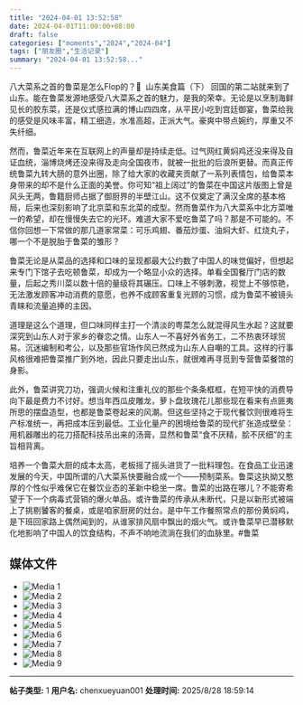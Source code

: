 ```yaml
---
title: "2024-04-01 13:52:58"
date: 2024-04-01T11:00:00+08:00
draft: false
categories: ["moments","2024","2024-04"]
tags: ["朋友圈","生活记录"]
summary: "2024-04-01 13:52:58..."
---
```


八大菜系之首的鲁菜是怎么Flop的？🤔
​
​山东美食篇（下）
​
​回国的第二站就来到了山东。能在鲁菜发源地感受八大菜系之首的魅力，是我的荣幸。无论是以烹制海鲜见长的胶东菜，还是仪式感拉满的博山四四席，从平民小吃到宫廷御宴，鲁菜给我的感受是风味丰富，精工细造，水准高超，正派大气。豪爽中带点婉约，厚重又不失纤细。

然而，鲁菜近年来在互联网上的声量却是持续走低。过气网红黄焖鸡还没来得及自证血统，淄博烧烤还没来得及走向全国夜市，就被一批批的后浪所更替。而真正传统鲁菜九转大肠的意外出圈，除了给大家的收藏夹贡献了一系列表情包，给鲁菜本身带来的却不是什么正面的美誉。
​
你可知“祖上阔过”的鲁菜在中国这片版图上曾是风头无两，鲁籍厨师占据了御厨界的半壁江山。这不仅奠定了满汉全席的基本格局，后来也深刻影响了北京菜和东北菜的成型。然而鲁菜作为八大菜系中北方菜唯一的希望，却在慢慢失去它的光环。难道大家不爱吃鲁菜了吗？那是不可能的。​不信你回想一下常做的那几道家常菜：可乐鸡翅、番茄炒蛋、油焖大虾、红烧丸子，哪一个不是脱胎于鲁菜的雏形？

​鲁菜无论是从菜品的选择和口味的呈现都最大公约数了中国人的味觉偏好，但想起来专门下馆子去吃顿鲁菜，却成为一个略显小众的选择。单看全国餐厅门店的数量，后起之秀川菜以数十倍的量级将其碾压。口味上不够刺激，视觉上不够惊艳，无法激发顾客冲动消费的意愿，也养不成顾客重复光顾的习惯，成为鲁菜不被镜头青睐和流量追捧的主因。

道理是这么个道理，但口味同样主打一个清淡的粤菜怎么就混得风生水起？这就要深究到山东人对于家乡的眷恋之情。山东人一不喜好外省务工，二不热衷环球贸易。沉迷编制和考公，以及那些官场作风已然成为山东人自嘲的工具。这样的行事风格很难把鲁菜推广到外地，因此只要走出山东，就很难再寻觅到专营鲁菜餐馆的身影。

此外，鲁菜讲究刀功，强调火候和注重礼仪的那些个条条框框，在短平快的消费导向下最是费力不讨好。想当年西瓜皮雕龙，萝卜盘玫瑰花儿那些现在看来有点匪夷所思的摆盘造型，也都是鲁菜卷起来的风潮。但这些坚持之于现代餐饮则很难将生产标准统一，再把成本压到最低。工业化量产的困境给鲁菜的现代扩张造成壁垒：用机器雕出的花刀搭配科技吊出来的汤膏，显然和鲁菜“食不厌精，脍不厌细”的主旨相背离。

培养一个鲁菜大厨的成本太高，老板摇了摇头进货了一批料理包。在食品工业迅速发展的今天，中国所谓的八大菜系快要融合成一个——预制菜系。鲁菜这执拗又憨厚的个性似乎难保它在餐饮业态的革新中稳坐一席。鲁菜的出路在哪儿？不能寄希望于下一个病毒式营销的爆火单品。或许鲁菜的传承从未断代，只是以新形式被端上了挑剔饕客的餐桌，或是咱家厨房的灶台。是中午工作餐照常点的那份黄焖鸡，是下班回家路上偶然闻到的，从谁家排风扇中飘出的烟火气。或许鲁菜早已潜移默化地影响了中国人的饮食结构，不声不响地流淌在我们的血脉里。
​
​#鲁菜

## 媒体文件

- ![Media 1](/Moments/photos/2024-04-01/202404011352580.jpg)
- ![Media 2](/Moments/photos/2024-04-01/202404011352581.jpg)
- ![Media 3](/Moments/photos/2024-04-01/202404011352582.jpg)
- ![Media 4](/Moments/photos/2024-04-01/202404011352583.jpg)
- ![Media 5](/Moments/photos/2024-04-01/202404011352584.jpg)
- ![Media 6](/Moments/photos/2024-04-01/202404011352585.jpg)
- ![Media 7](/Moments/photos/2024-04-01/202404011352586.jpg)
- ![Media 8](/Moments/photos/2024-04-01/202404011352587.jpg)
- ![Media 9](/Moments/photos/2024-04-01/202404011352588.jpg)

---

**帖子类型:** 1
**用户名:** chenxueyuan001
**处理时间:** 2025/8/28 18:59:14